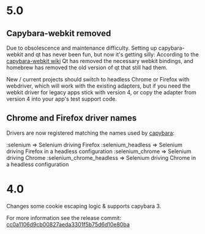 # 5.0

## Capybara-webkit removed

Due to obsolescence and maintenance difficulty.
Setting up capybara-webkit and qt has never been fun, but now it's getting
silly: According to the [capybara-webkit wiki](https://github.com/thoughtbot/capybara-webkit/wiki/Installing-Qt-and-compiling-capybara-webkit) Qt has removed the necessary webkit bindings, and homebrew has removed the old version of qt that still had them.

New / current projects should switch to headless Chrome or Firefox with webdriver, which will work with the existing adapters, but if you need the webkit driver for legacy apps stick with version 4, or copy the adapter from version 4 into your app's test support code.

## Chrome and Firefox driver names

Drivers are now registered matching the names used by [capybara](https://github.com/teamcapybara/capybara):

:selenium => Selenium driving Firefox
:selenium_headless => Selenium driving Firefox in a headless configuration
:selenium_chrome => Selenium driving Chrome
:selenium_chrome_headless => Selenium driving Chrome in a headless configuration

# 4.0

Changes some cookie escaping logic & supports capybara 3.

For more information see the release commit: [cc0a1106d9cb00827aeda3301f5b75d6d10e80ba](https://github.com/nruth/show_me_the_cookies/commit/cc0a1106d9cb00827aeda3301f5b75d6d10e80ba)
